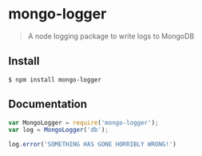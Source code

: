 # mongo-logger

> A node logging package to write logs to MongoDB

## Install
```
$ npm install mongo-logger
```
## Documentation

```js
var MongoLogger = require('mongo-logger');
var log = MongoLogger('db');

log.error('SOMETHING HAS GONE HORRIBLY WRONG!')
```

